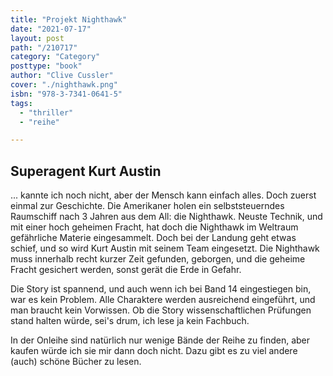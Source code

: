 ```yaml
---
title: "Projekt Nighthawk"
date: "2021-07-17"
layout: post
path: "/210717"
category: "Category"
posttype: "book"
author: "Clive Cussler"
cover: "./nighthawk.png"
isbn: "978-3-7341-0641-5"
tags:
  - "thriller"
  - "reihe"

---
```

## Superagent Kurt Austin

... kannte ich noch nicht, aber der Mensch kann einfach alles. Doch zuerst einmal zur Geschichte. Die Amerikaner holen ein selbststeuerndes Raumschiff nach 3 Jahren aus dem All: die Nighthawk. Neuste Technik, und mit einer hoch geheimen Fracht, hat doch die Nighthawk im Weltraum gefährliche Materie eingesammelt. Doch bei der Landung geht etwas schief, und so wird Kurt Austin mit seinem Team eingesetzt. Die Nighthawk muss innerhalb recht kurzer Zeit gefunden, geborgen, und die geheime Fracht gesichert werden, sonst gerät die Erde in Gefahr.

Die Story ist spannend, und auch wenn ich bei Band 14 eingestiegen bin, war es kein Problem. Alle Charaktere werden ausreichend eingeführt, und man braucht kein Vorwissen. Ob die Story wissenschaftlichen Prüfungen stand halten würde, sei's drum, ich lese ja kein Fachbuch.

In der Onleihe sind natürlich nur wenige Bände der Reihe zu finden, aber kaufen würde ich sie mir dann doch nicht. Dazu gibt es zu viel andere (auch) schöne Bücher zu lesen.